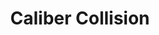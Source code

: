 ---
title: "Caliber Collision"
url: /tempe/caliber-collision-east-curry-road-2/
shop: Autowerkstatt
---
